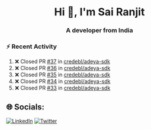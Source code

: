 <h1 align="center">Hi 👋, I'm Sai Ranjit</h1>
<h3 align="center">A developer from India</h3>

### :zap: Recent Activity

<!--START_SECTION:activity-->
1. ❌ Closed PR [#37](https://github.com/credebl/adeya-sdk/pull/37) in [credebl/adeya-sdk](https://github.com/credebl/adeya-sdk)
2. ❌ Closed PR [#36](https://github.com/credebl/adeya-sdk/pull/36) in [credebl/adeya-sdk](https://github.com/credebl/adeya-sdk)
3. ❌ Closed PR [#35](https://github.com/credebl/adeya-sdk/pull/35) in [credebl/adeya-sdk](https://github.com/credebl/adeya-sdk)
4. ❌ Closed PR [#34](https://github.com/credebl/adeya-sdk/pull/34) in [credebl/adeya-sdk](https://github.com/credebl/adeya-sdk)
5. ❌ Closed PR [#33](https://github.com/credebl/adeya-sdk/pull/33) in [credebl/adeya-sdk](https://github.com/credebl/adeya-sdk)
<!--END_SECTION:activity-->

## 🌐 Socials:
[![LinkedIn](https://img.shields.io/badge/LinkedIn-%230077B5.svg?logo=linkedin&logoColor=white)](https://linkedin.com/in/sairanjit) [![Twitter](https://img.shields.io/badge/Twitter-%231DA1F2.svg?logo=Twitter&logoColor=white)](https://twitter.com/sairanjit_) 
